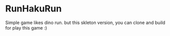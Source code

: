 # RunHakuRun
Simple game likes dino run. but this skleton version, you can clone and build for play this game :)

